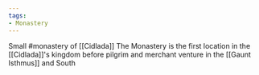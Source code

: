 ```yaml
---
tags: 
- Monastery
---
```


Small #monastery of [[Cidlada]]
The Monastery is the first location in the [[Cidlada]]'s kingdom before pilgrim and merchant venture in the [[Gaunt Isthmus]] and South